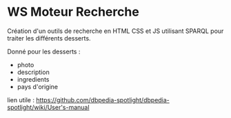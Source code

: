 # WS Moteur Recherche

Création d'un outils de recherche en HTML CSS et JS utilisant SPARQL pour traiter les différents desserts.


Donné pour les desserts :
- photo
- description
- ingredients
- pays d'origine

lien utile :
https://github.com/dbpedia-spotlight/dbpedia-spotlight/wiki/User's-manual